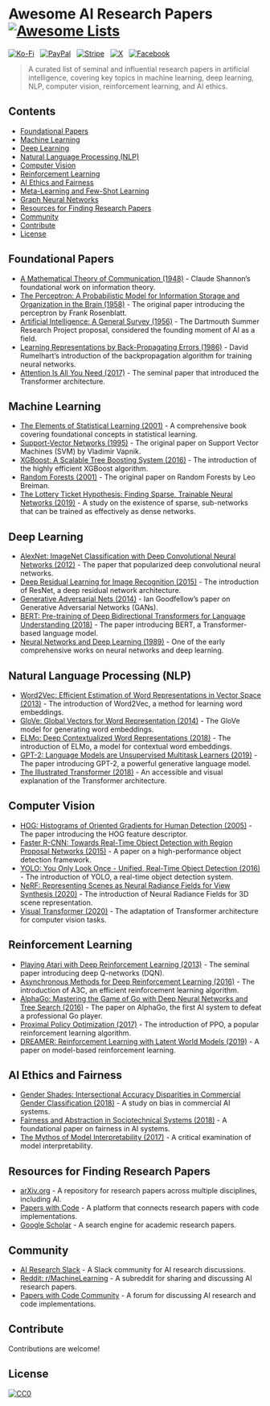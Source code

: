 # Awesome AI Research Papers [![Awesome Lists](https://srv-cdn.himpfen.io/badges/awesome-lists/awesomelists-flat.svg)](https://github.com/awesomelistsio/awesome)

[![Ko-Fi](https://srv-cdn.himpfen.io/badges/kofi/kofi-flat.svg)](https://ko-fi.com/awesomelists) &nbsp; [![PayPal](https://srv-cdn.himpfen.io/badges/paypal/paypal-flat.svg)](https://www.paypal.com/donate/?hosted_button_id=3LLKRXJU44EJJ) &nbsp; [![Stripe](https://srv-cdn.himpfen.io/badges/stripe/stripe-flat.svg)](https://tinyurl.com/e8ymxdw3) &nbsp; [![X](https://srv-cdn.himpfen.io/badges/twitter/twitter-flat.svg)](https://x.com/ListsAwesome) &nbsp; [![Facebook](https://srv-cdn.himpfen.io/badges/facebook-pages/facebook-pages-flat.svg)](https://www.facebook.com/awesomelists)

> A curated list of seminal and influential research papers in artificial intelligence, covering key topics in machine learning, deep learning, NLP, computer vision, reinforcement learning, and AI ethics.

## Contents

- [Foundational Papers](#foundational-papers)
- [Machine Learning](#machine-learning)
- [Deep Learning](#deep-learning)
- [Natural Language Processing (NLP)](#natural-language-processing-nlp)
- [Computer Vision](#computer-vision)
- [Reinforcement Learning](#reinforcement-learning)
- [AI Ethics and Fairness](#ai-ethics-and-fairness)
- [Meta-Learning and Few-Shot Learning](#meta-learning-and-few-shot-learning)
- [Graph Neural Networks](#graph-neural-networks)
- [Resources for Finding Research Papers](#resources-for-finding-research-papers)
- [Community](#community)
- [Contribute](#contribute)
- [License](#license)

## Foundational Papers

- [A Mathematical Theory of Communication (1948)](https://ieeexplore.ieee.org/document/6773024) - Claude Shannon’s foundational work on information theory.
- [The Perceptron: A Probabilistic Model for Information Storage and Organization in the Brain (1958)](https://psycnet.apa.org/doi/10.1037/h0042519) - The original paper introducing the perceptron by Frank Rosenblatt.
- [Artificial Intelligence: A General Survey (1956)](http://jmc.stanford.edu/articles/dartmouth/dartmouth.pdf) - The Dartmouth Summer Research Project proposal, considered the founding moment of AI as a field.
- [Learning Representations by Back-Propagating Errors (1986)](https://www.nature.com/articles/323533a0) - David Rumelhart’s introduction of the backpropagation algorithm for training neural networks.
- [Attention Is All You Need (2017)](https://arxiv.org/abs/1706.03762) - The seminal paper that introduced the Transformer architecture.

## Machine Learning

- [The Elements of Statistical Learning (2001)](https://hastie.su.domains/ElemStatLearn/) - A comprehensive book covering foundational concepts in statistical learning.
- [Support-Vector Networks (1995)](https://link.springer.com/article/10.1007/BF00994018) - The original paper on Support Vector Machines (SVM) by Vladimir Vapnik.
- [XGBoost: A Scalable Tree Boosting System (2016)](https://arxiv.org/abs/1603.02754) - The introduction of the highly efficient XGBoost algorithm.
- [Random Forests (2001)](https://link.springer.com/article/10.1023/A:1010933404324) - The original paper on Random Forests by Leo Breiman.
- [The Lottery Ticket Hypothesis: Finding Sparse, Trainable Neural Networks (2019)](https://arxiv.org/abs/1803.03635) - A study on the existence of sparse, sub-networks that can be trained as effectively as dense networks.

## Deep Learning

- [AlexNet: ImageNet Classification with Deep Convolutional Neural Networks (2012)](https://dl.acm.org/doi/10.1145/3065386) - The paper that popularized deep convolutional neural networks.
- [Deep Residual Learning for Image Recognition (2015)](https://arxiv.org/abs/1512.03385) - The introduction of ResNet, a deep residual network architecture.
- [Generative Adversarial Nets (2014)](https://arxiv.org/abs/1406.2661) - Ian Goodfellow’s paper on Generative Adversarial Networks (GANs).
- [BERT: Pre-training of Deep Bidirectional Transformers for Language Understanding (2018)](https://arxiv.org/abs/1810.04805) - The paper introducing BERT, a Transformer-based language model.
- [Neural Networks and Deep Learning (1989)](https://www.nature.com/articles/323533a0) - One of the early comprehensive works on neural networks and deep learning.

## Natural Language Processing (NLP)

- [Word2Vec: Efficient Estimation of Word Representations in Vector Space (2013)](https://arxiv.org/abs/1301.3781) - The introduction of Word2Vec, a method for learning word embeddings.
- [GloVe: Global Vectors for Word Representation (2014)](https://nlp.stanford.edu/pubs/glove.pdf) - The GloVe model for generating word embeddings.
- [ELMo: Deep Contextualized Word Representations (2018)](https://arxiv.org/abs/1802.05365) - The introduction of ELMo, a model for contextual word embeddings.
- [GPT-2: Language Models are Unsupervised Multitask Learners (2019)](https://cdn.openai.com/better-language-models/language_models_are_unsupervised_multitask_learners.pdf) - The paper introducing GPT-2, a powerful generative language model.
- [The Illustrated Transformer (2018)](https://jalammar.github.io/illustrated-transformer/) - An accessible and visual explanation of the Transformer architecture.

## Computer Vision

- [HOG: Histograms of Oriented Gradients for Human Detection (2005)](https://ieeexplore.ieee.org/document/1467360) - The paper introducing the HOG feature descriptor.
- [Faster R-CNN: Towards Real-Time Object Detection with Region Proposal Networks (2015)](https://arxiv.org/abs/1506.01497) - A paper on a high-performance object detection framework.
- [YOLO: You Only Look Once - Unified, Real-Time Object Detection (2016)](https://arxiv.org/abs/1506.02640) - The introduction of YOLO, a real-time object detection system.
- [NeRF: Representing Scenes as Neural Radiance Fields for View Synthesis (2020)](https://arxiv.org/abs/2003.08934) - The introduction of Neural Radiance Fields for 3D scene representation.
- [Visual Transformer (2020)](https://arxiv.org/abs/2010.11929) - The adaptation of Transformer architecture for computer vision tasks.

## Reinforcement Learning

- [Playing Atari with Deep Reinforcement Learning (2013)](https://arxiv.org/abs/1312.5602) - The seminal paper introducing deep Q-networks (DQN).
- [Asynchronous Methods for Deep Reinforcement Learning (2016)](https://arxiv.org/abs/1602.01783) - The introduction of A3C, an efficient reinforcement learning algorithm.
- [AlphaGo: Mastering the Game of Go with Deep Neural Networks and Tree Search (2016)](https://www.nature.com/articles/nature16961) - The paper on AlphaGo, the first AI system to defeat a professional Go player.
- [Proximal Policy Optimization (2017)](https://arxiv.org/abs/1707.06347) - The introduction of PPO, a popular reinforcement learning algorithm.
- [DREAMER: Reinforcement Learning with Latent World Models (2019)](https://arxiv.org/abs/1912.01603) - A paper on model-based reinforcement learning.

## AI Ethics and Fairness

- [Gender Shades: Intersectional Accuracy Disparities in Commercial Gender Classification (2018)](https://proceedings.mlr.press/v81/buolamwini18a.html) - A study on bias in commercial AI systems.
- [Fairness and Abstraction in Sociotechnical Systems (2018)](https://dl.acm.org/doi/10.1145/3287560.3287598) - A foundational paper on fairness in AI systems.
- [The Mythos of Model Interpretability (2017)](https://dl.acm.org/doi/10.1145/3236386.3241340) - A critical examination of model interpretability.

## Resources for Finding Research Papers

- [arXiv.org](https://arxiv.org/) - A repository for research papers across multiple disciplines, including AI.
- [Papers with Code](https://paperswithcode.com/) - A platform that connects research papers with code implementations.
- [Google Scholar](https://scholar.google.com/) - A search engine for academic research papers.

## Community

- [AI Research Slack](https://ai-research.slack.com/) - A Slack community for AI research discussions.
- [Reddit: r/MachineLearning](https://www.reddit.com/r/MachineLearning/) - A subreddit for sharing and discussing AI research papers.
- [Papers with Code Community](https://discuss.paperswithcode.com/) - A forum for discussing AI research and code implementations.

## Contribute

Contributions are welcome!

## License

[![CC0](https://mirrors.creativecommons.org/presskit/buttons/88x31/svg/by-sa.svg)](http://creativecommons.org/licenses/by-sa/4.0/)
